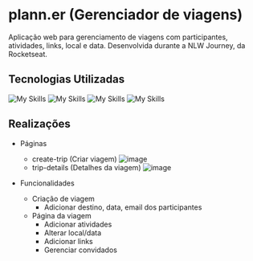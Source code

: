 # plann.er (Gerenciador de viagens)
Aplicação web para gerenciamento de viagens com participantes, atividades, links, local e data.
Desenvolvida durante a NLW Journey, da Rocketseat.

## Tecnologias Utilizadas
![My Skills](https://skillicons.dev/icons?i=react)
![My Skills](https://skillicons.dev/icons?i=ts)
![My Skills](https://skillicons.dev/icons?i=vite)
![My Skills](https://skillicons.dev/icons?i=tailwind)

## Realizações
- Páginas
  - create-trip (Criar viagem)
    ![image](https://github.com/user-attachments/assets/c43dfa6d-e6f4-4eed-bcd3-0de62e2befdb)
  - trip-details (Detalhes da viagem)
    ![image](https://github.com/user-attachments/assets/4c6ffab2-745e-4ca2-b2cd-f6f426a6b6c7)

- Funcionalidades
  - Criação de viagem
    - Adicionar destino, data, email dos participantes
  - Página da viagem
    - Adicionar atividades
    - Alterar local/data
    - Adicionar links
    - Gerenciar convidados
